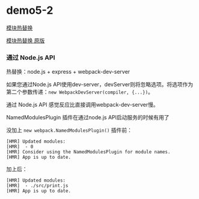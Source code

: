 # demo5-2

[模块热替换](https://www.webpackjs.com/guides/hot-module-replacement/)

[模块热替换 原版](https://webpack.js.org/guides/hot-module-replacement/)

### 通过 Node.js API

热替换：node.js + express + webpack-dev-server

如果您通过Node.js API使用dev-server，devServer则将忽略选项。将选项作为第二个参数传递：`new WebpackDevServer(compiler, {...})`。

通过 Node.js API 感觉反应比直接调用webpack-dev-server慢。

NamedModulesPlugin 插件在通过node.js API启动服务的时候有用了

没加上 `new webpack.NamedModulesPlugin()` 插件前：

```
[HMR] Updated modules:
[HMR]  - 0
[HMR] Consider using the NamedModulesPlugin for module names.
[HMR] App is up to date.
```

加上后：

```
[HMR] Updated modules:
[HMR]  - ./src/print.js
[HMR] App is up to date.
```
